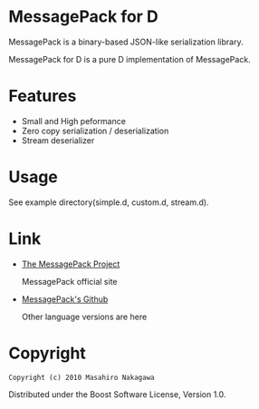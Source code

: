 # MessagePack for D

MessagePack is a binary-based JSON-like serialization library.

MessagePack for D is a pure D implementation of MessagePack.

# Features

* Small and High peformance
* Zero copy serialization / deserialization
* Stream deserializer

# Usage

See example directory(simple.d, custom.d, stream.d).

# Link

* [The MessagePack Project](http://msgpack.sourceforge.net/)

  MessagePack official site

* [MessagePack's Github](http://github.com/msgpack/)

  Other language versions are here

# Copyright

    Copyright (c) 2010 Masahiro Nakagawa

Distributed under the Boost Software License, Version 1.0.
